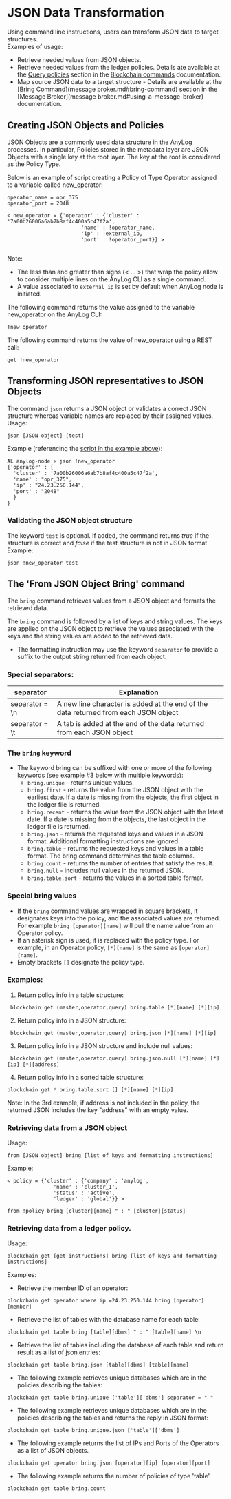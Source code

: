 # JSON Data Transformation

Using command line instructions, users can transform JSON data to target structures.    
Examples of usage:
* Retrieve needed values from JSON objects.
* Retrieve needed values from the ledger policies. Details ate available at the [Query policies](../blockchain/blockchain%20commands.md#query-policies) 
section in the [Blockchain commands](../blockchain/blockchain%20commands.md#blockchain-commands) documentation. 
* Map source JSON data to a target structure - Details are available at the [Bring Command](message broker.md#bring-command)
section in the [Message Broker](message broker.md#using-a-message-broker) documentation.


## Creating JSON Objects and Policies

JSON Objects are a commonly used data structure in the AnyLog processes. In particular, Policies stored in the metadata 
layer are JSON Objects with a single key at the root layer. The key at the root is considered as the Policy Type.  

Below is an example of script creating a Policy of Type Operator assigned to a variable called new_operator:

```anylog
operator_name = opr_375
operator_port = 2048

< new_operator = {'operator' : {'cluster' : '7a00b26006a6ab7b8af4c400a5c47f2a',
                        'name' : !operator_name,
                        'ip' : !external_ip,
                        'port' : !operator_port}} >


```

Note:
* The less than and greater than signs (< ... >) that wrap the policy allow to consider multiple lines on the AnyLog CLI as a single command.
* A value associated to `external_ip` is set by default when AnyLog node is initiated. 

The following command returns the value assigned to the variable new_operator on the AnyLog CLI:
```anylog
!new_operator
```
The following command returns the value of new_operator using a REST call:
```anylog
get !new_operator
```

## Transforming JSON representatives to JSON Objects

The command `json` returns a JSON object or validates a correct JSON structure whereas variable names are replaced by their assigned values.     
Usage:
```anylog
json [JSON object] [test]
```
 
Example (referencing the [script in the example above](#creating-json-objects-and-policies)):
```anylog
AL anylog-node > json !new_operator
{'operator' : {
  'cluster' : '7a00b26006a6ab7b8af4c400a5c47f2a', 
  'name' : "opr_375", 
  'ip' : "24.23.250.144", 
  'port' : "2048"
  }
}
```
 

### Validating the JSON object structure
The keyword `test` is optional. If added, the command returns _true_ if the structure is correct and _false_ if the test structure is not in JSON format.
Example:
```anylog
json !new_operator test
```

## The 'From JSON Object Bring' command

The `bring` command retrieves values from a JSON object and formats the retrieved data.

The `bring` command is followed by a list of keys and string values. The keys are applied on the JSON object to retrieve the
values associated with the keys and the string values are added to the retrieved data. 
   
* The formatting instruction may use the keyword `separator` to provide a suffix to the output string returned from each object.  
### Special separators:

| separator  | Explanation |
| ---- | ------------|
| separator = \n | A new line character is added at the end of the data returned from each JSON object  |
| separator = \t | A tab is added at the end of the data returned from each JSON object  |

### The `bring` keyword
  
* The keyword bring can be suffixed with one or more of the following keywords (see example #3 below with multiple keywords):     
    * ```bring.unique``` - returns unique values.  
    * ```bring.first``` - returns the value from the JSON object with the earliest date. If a date is missing from the objects, the first object in the ledger file is returned.
    * ```bring.recent``` - returns the value from the JSON object with the latest date. If a date is missing from the objects, the last object in the ledger file is returned.  
    * ```bring.json``` - returns the requested keys and values in a JSON format. Additional formatting instructions are ignored.
    * ```bring.table``` - returns the requested keys and values in a table format. The bring command determines the table columns.
    * ```bring.count``` - returns the number of entries that satisfy the result.
    * ```bring.null``` - includes null values in the returned JSON.
    * ```bring.table.sort``` - returns the values in a sorted table format.
    
### Special bring values

* If the `bring` command values are wrapped in square brackets, it designates keys into the policy, and the associated values are returned.  
For example ```bring [operator][name]``` will pull the name value from an Operator policy.  
* If an asterisk sign is used, it is replaced with the policy type. For example, in an Operator policy, ```[*][name]``` is the same as  ```[operator][name]```.    
* Empty brackets ```[]``` designate the policy type.
  
### Examples:
  1. Return policy info in a table structure:
```anylog
 blockchain get (master,operator,query) bring.table [*][name] [*][ip]
```
  2. Return policy info in a JSON structure:
```anylog
 blockchain get (master,operator,query) bring.json [*][name] [*][ip]
```
  3. Return policy info in a JSON structure and include null values:
```anylog
 blockchain get (master,operator,query) bring.json.null [*][name] [*][ip] [*][address]
```
  4. Return policy info in a sorted table structure:   
```anylog
blockchain get * bring.table.sort [] [*][name] [*][ip]
```

Note: In the 3rd example, if address is not included in the policy, the returned JSON includes the key "address" with an empty value.   

### Retrieving data from a JSON object
Usage:
```anylog
from [JSON object] bring [list of keys and formatting instructions]
```

Example:
```anylog
< policy = {'cluster' : {'company' : 'anylog',
               'name' : 'cluster_1',
               'status' : 'active',
               'ledger' : 'global'}} >

from !policy bring [cluster][name] " : " [cluster][status]
```

### Retrieving data from a ledger policy.
Usage:
```anylog
blockchain get [get instructions] bring [list of keys and formatting instructions]
```

Examples:

* Retrieve the member ID of an operator:
```anylog
blockchain get operator where ip =24.23.250.144 bring [operator][member]
```

* Retrieve the list of tables with the database name for each table:
```anylog
blockchain get table bring [table][dbms] " : " [table][name] \n
```

* Retrieve the list of tables including the database of each table and return result as a list of json entries:
```anylog
blockchain get table bring.json [table][dbms] [table][name]
```

* The following example retrieves unique databases which are in the policies describing the tables:  
```anylog
blockchain get table bring.unique ['table']['dbms'] separator = " " 
```

* The following example retrieves unique databases which are in the policies describing the tables and returns the reply in JSON format:  
```anylog
blockchain get table bring.unique.json ['table']['dbms']
```

* The following example returns the list of IPs and Ports of the Operators as a list of JSON objects.
```anylog
blockchain get operator bring.json [operator][ip] [operator][port]
```

* The following example returns the number of policies of type 'table'.
```anylog
blockchain get table bring.count
```
